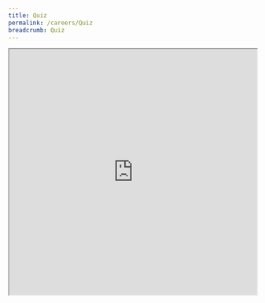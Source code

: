 ```yaml
---
title: Quiz
permalink: /careers/Quiz
breadcrumb: Quiz
---
```


<iframe src="https://www.checkfirst.gov.sg/c/9c9d5ff7-f4af-4dbb-9ff2-af3ca9527a20" style="width:100%;height:500px"></iframe>
